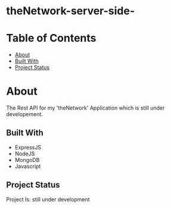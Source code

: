 # theNetwork-server-side-

# Table of Contents
* [About](#About)
* [Built With](#Built-With)
* [Project Status](#Project-Status)

# About
The Rest API for my 'theNetwork' Application which is still under developement.

## Built With
- ExpressJS
- NodeJS
- MongoDB
- Javascript

## Project Status
   Project Is: still under development
